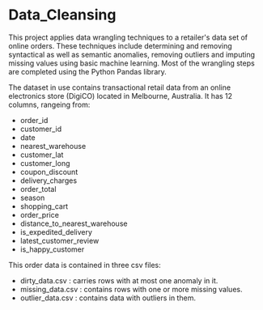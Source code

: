 # Data_Cleansing

This project applies data wrangling techniques to a retailer's data set of online orders. These techniques include determining and removing syntactical as well as semantic anomalies, removing outliers and imputing missing values using basic machine learning. Most of the wrangling steps are completed using the Python Pandas library.

The dataset in use contains transactional retail data from an online electronics store (DigiCO) located in Melbourne, Australia. 
It has 12 columns, rangeing from:

- order_id 
- customer_id
- date 
- nearest_warehouse
- customer_lat 
- customer_long 
- coupon_discount
- delivery_charges 
- order_total
- season
- shopping_cart
- order_price
- distance_to_nearest_warehouse
- is_expedited_delivery 
- latest_customer_review 
- is_happy_customer

This order data is contained in three csv files:

- dirty_data.csv : carries rows with at most one anomaly in it.
- missing_data.csv : contains rows with one or more missing values.
- outlier_data.csv : contains data with outliers in them.
